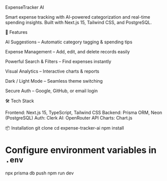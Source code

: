 ExpenseTracker AI

Smart expense tracking with AI-powered categorization and real-time spending insights.
Built with Next.js 15, Tailwind CSS, and PostgreSQL.

🚀 Features

AI Suggestions – Automatic category tagging & spending tips

Expense Management – Add, edit, and delete records easily

Powerful Search & Filters – Find expenses instantly

Visual Analytics – Interactive charts & reports

Dark / Light Mode – Seamless theme switching

Secure Auth – Google, GitHub, or email login

🛠 Tech Stack

Frontend: Next.js 15, TypeScript, Tailwind CSS
Backend: Prisma ORM, Neon (PostgreSQL)
Auth: Clerk
AI: OpenRouter API
Charts: Chart.js

📦 Installation
git clone <repo-url>
cd expense-tracker-ai
npm install
# Configure environment variables in `.env`
npx prisma db push
npm run dev
